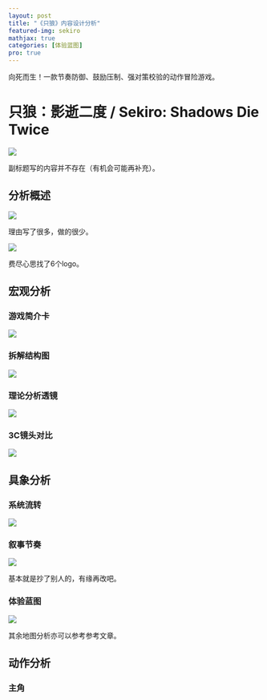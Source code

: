 ```yaml
---
layout: post
title: "《只狼》内容设计分析"
featured-img: sekiro
mathjax: true
categories: [体验蓝图]
pro: true
---
```


向死而生！一款节奏防御、鼓励压制、强对策校验的动作冒险游戏。

<!--more-->

# 只狼：影逝二度 / Sekiro: Shadows Die Twice


![](/assets/img/gameplay/sekiro/1.jpg)

副标题写的内容并不存在（有机会可能再补充）。


## 分析概述

![](/assets/img/gameplay/sekiro/2.jpg)

理由写了很多，做的很少。

![](/assets/img/gameplay/sekiro/3.jpg)

费尽心思找了6个logo。


## 宏观分析


### 游戏简介卡
![](/assets/img/gameplay/sekiro/4.jpg)


### 拆解结构图
![](/assets/img/gameplay/sekiro/5.jpg)


### 理论分析透镜
![](/assets/img/gameplay/sekiro/6.jpg)


### 3C镜头对比
![](/assets/img/gameplay/sekiro/7.jpg)


## 具象分析


### 系统流转
![](/assets/img/gameplay/sekiro/8.jpg)


### 叙事节奏
![](/assets/img/gameplay/sekiro/9.jpg)

基本就是抄了别人的，有缘再改吧。


### 体验蓝图
![](/assets/img/gameplay/sekiro/10.jpg)

其余地图分析亦可以参考参考文章。


## 动作分析


### 主角

<!-- <style>video {
    width: 100%;
    margin: 20 0;
}</style>

<video controls>
  <source src="/assets/img/gameplay/sekiro/普通攻击.mp4" type="video/mp4">
</video>

<video controls>
  <source src="/assets/img/gameplay/sekiro/旋风斩.mp4" type="video/mp4">
</video>

<video controls>
  <source src="/assets/img/gameplay/sekiro/飞渡浮舟.mp4" type="video/mp4">
</video>

<video controls>
  <source src="/assets/img/gameplay/sekiro/寄鹰斩.mp4" type="video/mp4">
</video>

<video controls>
  <source src="/assets/img/gameplay/sekiro/一字斩.mp4" type="video/mp4">
</video>

<video controls>
  <source src="/assets/img/gameplay/sekiro/叩拜连击拳.mp4" type="video/mp4">
</video>

<video controls>
  <source src="/assets/img/gameplay/sekiro/忍伞.mp4" type="video/mp4">
</video>

<video controls>
  <source src="/assets/img/gameplay/sekiro/巨型忍者突刺.mp4" type="video/mp4">
</video>

<video controls>
  <source src="/assets/img/gameplay/sekiro/密传龙闪.mp4" type="video/mp4">
</video>

<video controls>
  <source src="/assets/img/gameplay/sekiro/不死斩.mp4" type="video/mp4">
</video> -->

